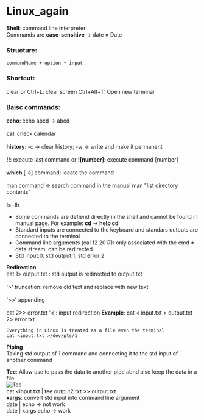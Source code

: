 # Linux_again
**Shell**: command line interpreter<br>
Commands are **case-sensitive** -> date ≠ Date
### Structure:

    commandName + option + input
  
### Shortcut:
clear or Ctrl+L: clear screen
Ctrl+Alt+T: Open new terminal

### Baisc commands:
**echo**: echo abcd -> abcd<br><br>
**cal**: check calendar<br><br>
**history**: -c -> clear history; -w -> write and make it permanent<br><br>
**!!**: execute last command or **![number]**: execute command [number]<br><br>
**which** [-a] command: locate the command<br><br>
man command -> search command in the manual
man "list directory contents"<br><br>
**ls** -lh
+ Some commands are defiend directly in the shell and cannot be found in manual page. For example: **cd** -> **help cd**
+ Standard inputs are connected to the keyboard and standars outputs are connected to the terminal
+ Command line arguments (cal 12 2017): only associated with the cmd ≠ data stream: can be redirected
+ Std input:0, std output:1, std error:2<br>

**Redirection**<br>
cat 1> output.txt : std output is redirected to output.txt<br><br>
'>' truncation: remove old text and replace with new text<br><br>
'>>' appending<br><br>
cat 2>> error.txt
'<': input redirection
**Example**: cat < input.txt > output.txt 2> error.txt

    Everything in Linux is treated as a file even the terminal
    cat <input.txt >/dev/pts/1
**Piping**<br>
Taking std output of 1 command and connecting it to the std input of another command

**Tee**: Allow use to pass the data to another pipe abnd also keep the data in a file<br>
![Tee](https://upload.wikimedia.org/wikipedia/commons/thumb/2/24/Tee.svg/400px-Tee.svg.png)<br>
cat <input.txt  | tee  output2.txt     >>   output.txt<br>
**xargs**: convert std input into command line argument<br>
date | echo -> not work<br>
date | xargs echo -> work<br>


